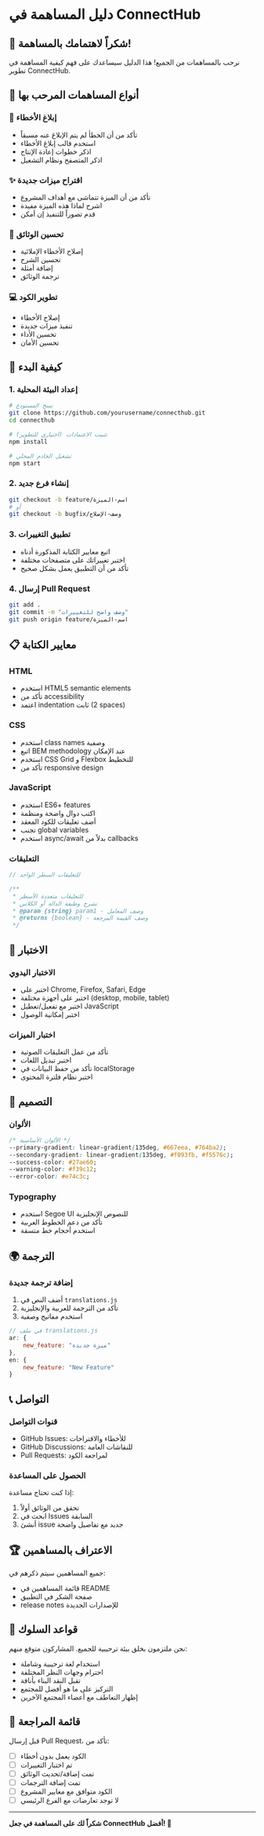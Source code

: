 # دليل المساهمة في ConnectHub

## 🙏 شكراً لاهتمامك بالمساهمة!

نرحب بالمساهمات من الجميع! هذا الدليل سيساعدك على فهم كيفية المساهمة في تطوير ConnectHub.

## 🤝 أنواع المساهمات المرحب بها

### 🐛 إبلاغ الأخطاء
- تأكد من أن الخطأ لم يتم الإبلاغ عنه مسبقاً
- استخدم قالب إبلاغ الأخطاء
- اذكر خطوات إعادة الإنتاج
- اذكر المتصفح ونظام التشغيل

### ✨ اقتراح ميزات جديدة
- تأكد من أن الميزة تتماشى مع أهداف المشروع
- اشرح لماذا هذه الميزة مفيدة
- قدم تصوراً للتنفيذ إن أمكن

### 📝 تحسين الوثائق
- إصلاح الأخطاء الإملائية
- تحسين الشرح
- إضافة أمثلة
- ترجمة الوثائق

### 💻 تطوير الكود
- إصلاح الأخطاء
- تنفيذ ميزات جديدة
- تحسين الأداء
- تحسين الأمان

## 🚀 كيفية البدء

### 1. إعداد البيئة المحلية
```bash
# نسخ المستودع
git clone https://github.com/yourusername/connecthub.git
cd connecthub

# تثبيت الاعتمادات (اختياري للتطوير)
npm install

# تشغيل الخادم المحلي
npm start
```

### 2. إنشاء فرع جديد
```bash
git checkout -b feature/اسم-الميزة
# أو
git checkout -b bugfix/وصف-الإصلاح
```

### 3. تطبيق التغييرات
- اتبع معايير الكتابة المذكورة أدناه
- اختبر تغييراتك على متصفحات مختلفة
- تأكد من أن التطبيق يعمل بشكل صحيح

### 4. إرسال Pull Request
```bash
git add .
git commit -m "وصف واضح للتغييرات"
git push origin feature/اسم-الميزة
```

## 📋 معايير الكتابة

### HTML
- استخدم HTML5 semantic elements
- تأكد من accessibility
- اعتمد indentation ثابت (2 spaces)

### CSS
- استخدم class names وصفية
- اتبع BEM methodology عند الإمكان
- استخدم CSS Grid و Flexbox للتخطيط
- تأكد من responsive design

### JavaScript
- استخدم ES6+ features
- اكتب دوال واضحة ومنظمة
- أضف تعليقات للكود المعقد
- تجنب global variables
- استخدم async/await بدلاً من callbacks

### التعليقات
```javascript
// للتعليقات السطر الواحد

/**
 * للتعليقات متعددة الأسطر
 * تشرح وظيفة الدالة أو الكلاس
 * @param {string} param1 - وصف المعامل
 * @returns {boolean} - وصف القيمة المرجعة
 */
```

## 🧪 الاختبار

### الاختبار اليدوي
- اختبر على Chrome, Firefox, Safari, Edge
- اختبر على أجهزة مختلفة (desktop, mobile, tablet)
- اختبر مع تفعيل/تعطيل JavaScript
- اختبر إمكانية الوصول

### اختبار الميزات
- تأكد من عمل التعليقات الصوتية
- اختبر تبديل اللغات
- تأكد من حفظ البيانات في localStorage
- اختبر نظام فلترة المحتوى

## 🎨 التصميم

### الألوان
```css
/* الألوان الأساسية */
--primary-gradient: linear-gradient(135deg, #667eea, #764ba2);
--secondary-gradient: linear-gradient(135deg, #f093fb, #f5576c);
--success-color: #27ae60;
--warning-color: #f39c12;
--error-color: #e74c3c;
```

### Typography
- استخدم Segoe UI للنصوص الإنجليزية
- تأكد من دعم الخطوط العربية
- استخدم أحجام خط متسقة

## 🌍 الترجمة

### إضافة ترجمة جديدة
1. أضف النص في `translations.js`
2. تأكد من الترجمة للعربية والإنجليزية
3. استخدم مفاتيح وصفية

```javascript
// في ملف translations.js
ar: {
    new_feature: "ميزة جديدة"
},
en: {
    new_feature: "New Feature"
}
```

## 📞 التواصل

### قنوات التواصل
- GitHub Issues: للأخطاء والاقتراحات
- GitHub Discussions: للنقاشات العامة
- Pull Requests: لمراجعة الكود

### الحصول على المساعدة
إذا كنت تحتاج مساعدة:
1. تحقق من الوثائق أولاً
2. ابحث في Issues السابقة
3. أنشئ issue جديد مع تفاصيل واضحة

## 🏆 الاعتراف بالمساهمين

جميع المساهمين سيتم ذكرهم في:
- قائمة المساهمين في README
- صفحة الشكر في التطبيق
- release notes للإصدارات الجديدة

## 📜 قواعد السلوك

نحن ملتزمون بخلق بيئة ترحيبية للجميع. المشاركون متوقع منهم:

- استخدام لغة ترحيبية وشاملة
- احترام وجهات النظر المختلفة
- تقبل النقد البناء بأناقة
- التركيز على ما هو أفضل للمجتمع
- إظهار التعاطف مع أعضاء المجتمع الآخرين

## 📝 قائمة المراجعة

قبل إرسال Pull Request، تأكد من:

- [ ] الكود يعمل بدون أخطاء
- [ ] تم اختبار التغييرات
- [ ] تمت إضافة/تحديث الوثائق
- [ ] تمت إضافة الترجمات
- [ ] الكود متوافق مع معايير المشروع
- [ ] لا توجد تعارضات مع الفرع الرئيسي

---

**شكراً لك على المساهمة في جعل ConnectHub أفضل! 🚀**